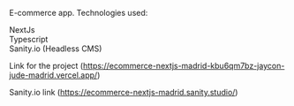 E-commerce app.
Technologies used:

NextJs <br />
Typescript  <br />
Sanity.io (Headless CMS)  <br />




Link for the project 
(https://ecommerce-nextjs-madrid-kbu6qm7bz-jaycon-jude-madrid.vercel.app/)

Sanity.io link
(https://ecommerce-nextjs-madrid.sanity.studio/)

